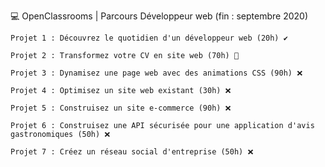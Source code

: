 💻  OpenClassrooms | Parcours Développeur web  (fin : septembre 2020)

	Projet 1 : Découvrez le quotidien d'un développeur web (20h) ✔️

	Projet 2 : Transformez votre CV en site web (70h) 🚧

	Projet 3 : Dynamisez une page web avec des animations CSS (90h) ❌

	Projet 4 : Optimisez un site web existant (30h) ❌

	Projet 5 : Construisez un site e-commerce (90h) ❌

	Projet 6 : Construisez une API sécurisée pour une application d'avis gastronomiques (50h) ❌

	Projet 7 : Créez un réseau social d'entreprise (50h) ❌
